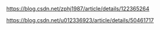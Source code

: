 <https://blog.csdn.net/zphj1987/article/details/122365264>

<https://blog.csdn.net/u012336923/article/details/50461717>
